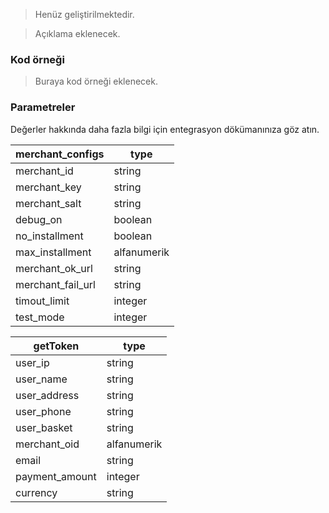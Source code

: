 > Henüz geliştirilmektedir.

> Açıklama eklenecek.

### Kod örneği
> Buraya kod örneği eklenecek.

### Parametreler

Değerler hakkında daha fazla bilgi için entegrasyon dökümanınıza göz atın.

| merchant_configs       | type
| --------          | -----------
| merchant_id       | string
| merchant_key      | string
| merchant_salt     | string
| debug_on          | boolean
| no_installment    | boolean
| max_installment   | alfanumerik
| merchant_ok_url   | string
| merchant_fail_url | string
| timout_limit      | integer
| test_mode         | integer


| getToken       | type
| --------       | -----------
| user_ip        | string
| user_name      | string
| user_address   | string
| user_phone     | string
| user_basket    | string
| merchant_oid   | alfanumerik
| email          | string
| payment_amount | integer
| currency       | string
